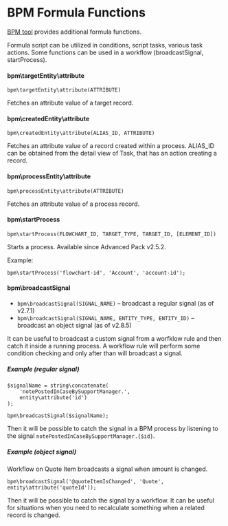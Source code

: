 # BPM Formula Functions

[BPM tool](bpm.md) provides additional formula functions.

Formula script can be utilized in conditions, script tasks, various task actions. Some functions can be used in a workflow (broadcastSignal, startProcess).

#### bpm\targetEntity\attribute

`bpm\targetEntity\attribute(ATTRIBUTE)`

Fetches an attribute value of a target record.

#### bpm\createdEntity\attribute

`bpm\createdEntity\attribute(ALIAS_ID, ATTRIBUTE)`

Fetches an attribute value of a record created within a process. ALIAS_ID can be obtained from the detail view of Task, that has an action creating a record.

#### bpm\processEntity\attribute

`bpm\processEntity\attribute(ATTRIBUTE)`

Fetches an attribute value of a process record.

#### bpm\startProcess

`bpm\startProcess(FLOWCHART_ID, TARGET_TYPE, TARGET_ID, [ELEMENT_ID])`

Starts a process. Available since Advanced Pack v2.5.2.

Example:

`bpm\startProcess('flowchart-id', 'Account', 'account-id');`

#### bpm\broadcastSignal

* `bpm\broadcastSignal(SIGNAL_NAME)` – broadcast a regular signal (as of v2.7.1)
* `bpm\broadcastSignal(SIGNAL_NAME, ENTITY_TYPE, ENTITY_ID)` – broadcast an object signal (as of v2.8.5)

It can be useful to broadcast a custom signal from a worfklow rule and then catch it inside a running process. A workflow rule will perform some condition checking and only after than will broadcast a signal.

##### Example (regular signal)

```
$signalName = string\concatenate(
    'notePostedInCaseBySupportManager.',
    entity\attribute('id')
);

bpm\broadcastSignal($signalName);
```

Then it will be possible to catch the signal in a BPM process by listening to the signal `notePostedInCaseBySupportManager.{$id}`.

##### Example (object signal)

Workflow on Quote Item broadcasts a signal when amount is changed.

```
bpm\broadcastSignal('@quoteItemIsChanged', 'Quote', entity\attribute('quoteId'));
```

Then it will be possible to catch the signal by a workflow. It can be useful for situations when you need to recalculate something when a related record is changed.
